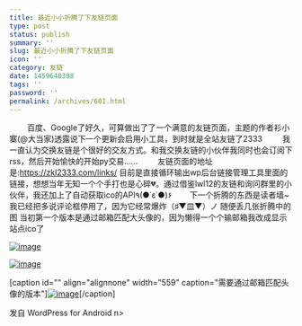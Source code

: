 ```yaml
---
title: 最近小小折腾了下友链页面
type: post
status: publish
summary: ''
slug: 最近小小折腾了下友链页面
icon: ''
category: 友链
date: 1459640398
tags: ''
password: ''
permalink: /archives/601.html
---
```


&nbsp;&nbsp;&nbsp;&nbsp;&nbsp;&nbsp;&nbsp; 百度、Google了好久，可算做出了了一个满意的友链页面，主题的作者衫小寨(@大当家)透露说下一个更新会启用小工具，到时就是全站友链了2333
&nbsp;&nbsp;&nbsp;&nbsp;&nbsp;&nbsp;&nbsp; 我一直认为交换友链是个很好的交友方式。和我交换友链的小伙伴我同时也会订阅下rss，然后开始愉快的开始py交易……
&nbsp;&nbsp;&nbsp;&nbsp;&nbsp;&nbsp;&nbsp; 友链页面的地址是:<a href="https://zkl2333.com/links">https://zkl2333.com/links/</a> 目前是直接循环输出wp后台链接管理工具里面的链接，想想当年无知一个个手打也是心碎&#x1f494;。通过借鉴lwl12的友链和询问群里的小伙伴，我还加上了自动获取ico的API٩(●˙ε˙●)۶
&nbsp;&nbsp;&nbsp;&nbsp;&nbsp;&nbsp; 下一个折腾的东西是读者墙~我已经把多说评论框停用了，因为它经常爆炸（♯▼皿▼）ノ
随便丢几张折腾中的图
当初第一个版本是通过邮箱匹配大头像的，因为懒得一个个输邮箱我改成显示站点ico了

<a href="https://www.zkl2333.com/usr/uploads/2016/04/s60402-085344.jpg"><img title="S60402-085344.jpg" class="alignnone size-full"  alt="image" src="https://www.zkl2333.com/usr/uploads/2016/04/s60402-085344.jpg" /></a>



<a href="https://www.zkl2333.com/usr/uploads/2016/04/s60402-091716.jpg"><img title="S60402-091716.jpg" class="alignnone size-full"  alt="image" src="https://www.zkl2333.com/usr/uploads/2016/04/s60402-091716.jpg" /></a>



[caption id="" align="alignnone" width="559" caption="需要通过邮箱匹配头像的版本"]<a href="https://www.zkl2333.com/usr/uploads/2016/04/5e6f79c86ffa160d.png"><img title="-5e6f79c86ffa160d.png" class="alignnone size-full"  alt="image" src="https://www.zkl2333.com/usr/uploads/2016/04/5e6f79c86ffa160d.png" /></a>[/caption]





<span class="post_sig">发自 WordPress for Android</span>
n>
